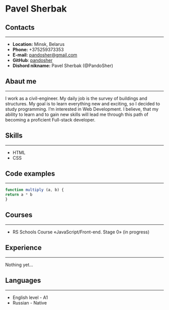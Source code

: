 # Pavel Sherbak
## Contacts
---
* **Location:** Minsk, Belarus
* **Phone:** +375259373353
* **E-mail:** pandosher@gmail.com
* **GitHub**: [pandosher](https://github.com/PandoSher)
* **Dishord nikname:** Pavel Sherbak (@PandoSher)
## Abaut me
***
I work as a civil-engineer. My daily job is the survey of buildings and structures. My goal is to learn everything new and exciting, so I decided to study programming. I’m interested in Web Development. I believe, that my ability to learn and to gain new skills will lead me through this path of becoming a proficient Full-stack developer.
## Skills
---
+ HTML
+ CSS
## Code examples
---
```javascript
function multiply (a, b) {
return a * b
}
```
## Courses
---
- RS Schools Course «JavaScript/Front-end. Stage 0» (in progress)
## Experience
---
Nothing yet…
## Languages
---
- English level - A1
- Russian - Native